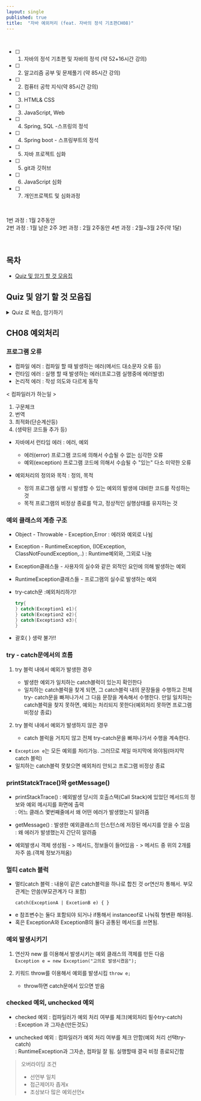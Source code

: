 ```yaml
---
layout: single
published: true
title:  "자바 예외처리 (feat. 자바의 정석 기초편CH08)"
---
```





<br>


- [ ] 1. 자바의 정석 기초편 및 자바의 정석 (약 52+16시간 강의)
- [ ] 2. 알고리즘 공부 및 문제풀기 (약 85시간 강의)
- [ ] 2. 컴퓨터 공학 지식(약 85시간 강의)
- [ ] 3. HTML& CSS
- [ ] 3. JavaScript, Web
- [ ] 4. Spring, SQL -스프링의 정석
- [ ] 4. Spring boot - 스프링부트의 정석
- [ ] 5. 자바 프로젝트 심화
- [ ] 5. git과 깃허브
- [ ] 6. JavaScript 심화
- [ ] 7. 개인프로젝트 및 심화과정

<br>


1번 과정 : 1월 2주동안  
2번 과정 :  1월 남은 2주 
3번 과정 :  2월 2주동안
4번 과정 : 2월~3월 2주(약 1달)


<br>



## 목차

- [Quiz 및 암기 할 것 모음집](#quiz-및-암기-할-것-모음집)




## Quiz 및 암기 할 것 모음집


<details>
  <summary>
    Quiz 로 복습, 암기하기
  </summary>
<div markdown="1">

  <br>


1. 

  
  <br>



<details>
  <summary>
    답안지
  </summary>

<div markdown="1">
  <br>
  
1. 



</div>
</details>


</div>
</details>


## CH08 예외처리


### 프로그램 오류

 - 컴파일 에러 : 컴파일 할 때 발생하는 에러(메서드 대소문자 오류 등)
 - 런타임 에러 : 실행 할 때 발생하는 에러(프로그램 실행중에 에러발생)
 - 논리적 에러 : 작성 의도와 다르게 동작




 < 컴파일러가 하는일 >

  1. 구문체크
  2. 번역
  3. 최적화(단순계산등)
  4. (생략된 코드들 추가 등)



 * 자바에서 런타임 에러
   : 에러, 예외

    - 에러(error)      프로그램 코드에 의해서 수습될 수 없는 심각한 오류
    - 예외(exception)  프로그램 코드에 의해서 수습될 수 "있는" 다소 미약한 오류

 * 예외처리의 정의와 목적
   : 정의, 목적

    - 정의  프로그램 실행 시 발생할 수 있는 예외의 발생에 대비한 코드를 작성하는 것
    - 목적  프로그램의 비정상 종료를 막고, 정상적인 실행상태를 유지하는 것


### 예외 클래스의 계층 구조

 * Object - Throwable - Exception,Error
   : 에러와 예외로 나뉨
 * Exception - RuntimeException, (IOException, ClassNotFoundException,..)
   : Runtime예외와, 그외로 나눔

 * Exception클래스들 - 사용자의 실수와 같은 외적인 요인에 의해 발생하는 예외
 * RuntimeException클래스들 - 프로그램의 실수로 발생하는 예외
   

* try-catch문
  :예외처리하기!

  ```java
  try{
  } catch(Exception1 e1){
  } catch(Exception2 e2){
  } catch(Exception3 e3){
  }
  ```

 - 괄호{ } 생략 불가!!


### try - catch문에서의 흐름

 1. try 블럭 내에서 예외가 발생한 경우
     - 발생한 예외가 일치하는 catch블럭이 있는지 확인한다
     - 일치하는 catch블럭을 찾게 되면, 그 catch블럭 내의 문장들을 수행하고 전체 try- catch문을 빠져나가서 그 다음 문장을 계속해서 수행한다.  만일 일치하는 catch블럭을 찾지 못하면, 예외는 처리되지 못한다(예외처리 못하면 프로그램 비정상 종료)
   
 2. try 블럭 내에서 예외가 발생하지 않은 경우
     - catch 블럭을 거치지 않고 전체 try-catch문을 빠져나가서 수행을 계속한다.


 - `Exception e`는 모든 예외를 처리가능. 그러므로 제일 마지막에 와야됨(마지막catch 블럭)
 -  일치하는 catch블럭 못찾으면 예외처리 안되고 프로그램 비정상 종료 



### printStatckTrace()와 getMessage()

 * printStackTrace()
   : 예외발생 당시의 호출스택(Call Stack)에 있었던 메서드의 정보와 예외 메시지를 화면에 출력  
   : 어느 클래스 몇번째줄에서 왜 어떤 에러가 발생했는지 알려줌

 * getMessage()
   : 발생한 예외클래스의 인스턴스에 저장된 메시지를 얻을 수 있음   
   : 왜 에러가 발생했는지 간단히 알려줌


- 예외발생시 객체 생성됨 - > 메서드, 정보들이 들어있음 - > 메서드 중 위의 2개를 자주 씀.(객체 정보가져옴)



### 멀티 catch 블럭

 * 멀티catch 블럭
   : 내용이 같은 catch블럭을 하나로 합친 것 or연산자 통해서. 부모관계는 안씀(부모관계가 다 포함)

   `catch(ExceptionA | ExcetionB e) { }`

  - e 참조변수는 둘다 포함되야 되거나 if통해서 instanceof로 나눠줘 형변환 해야됨.
  - 혹은 ExceptionA와 ExceptionB의 둘다 공통된 메서드를 쓰면됨.



### 예외 발생시키기

 1. 연산자 new 를 이용해서 발생시키는 예외 클래스의 객체를 만든 다음  
  `Exception e = new Exception("고의로 발생시켰음");`
 2. 키워드 throw를 이용해서 예외를 발생시킴
    `throw e;`


    - throw하면 catch문에서 있으면 받음

### checked 예외, unchecked 예외

 * checked 예외
   : 컴파일러가 예외 처리 여부를 체크(예외처리 필수try-catch)   
   : Exception 과 그자손(만든것도)

 * unchecked 예외
   : 컴파일러가 예외 처리 여부를 체크 안함(예외 처리 선택try-catch)  
   : RuntimeException과 그자손, 컴파일 잘 됨. 실행할때 결국 비정 종료되긴함
    


> 오버라이딩 조건
>  - 선언부 일치
>  - 접근제어자 좁게x
>  - 조상보다 많은 예외선언x


















